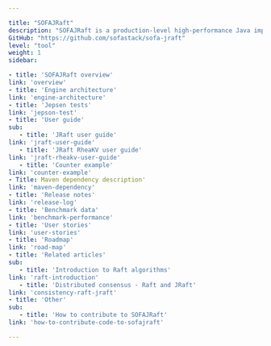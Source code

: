```yaml
---

title: "SOFAJRaft"
description: "SOFAJRaft is a production-level high-performance Java implementation based on the RAFT consensus algorithm. It supports MULTI-RAFT-GROUP and is suitable for high-load and low-latency scenarios. "
GitHub: "https://github.com/sofastack/sofa-jraft"
level: "tool"
weight: 1
sidebar:

- title: 'SOFAJRaft overview'
link: 'overview'
- title: 'Engine architecture'
link: 'engine-architecture'
- title: 'Jepsen tests'
link: 'jepson-test'
- title: 'User guide'
sub:
   - title: 'JRaft user guide'
link: 'jraft-user-guide'
   - title: 'JRaft RheaKV user guide'
link: 'jraft-rheakv-user-guide'
   - title: 'Counter example'
link: 'counter-example'
- Title: Maven dependency description'
link: 'maven-dependency'
- title: 'Release notes'
link: 'release-log'
- title: 'Benchmark data'
link: 'benchmark-performance'
- title: 'User stories'
link: 'user-stories'
- title: 'Roadmap'
link: 'road-map'
- title: 'Related articles'
sub:
   - title: 'Introduction to Raft algorithms'
link: 'raft-introduction'
   - title: 'Distributed consensus - Raft and JRaft'
link: 'consistency-raft-jraft'
- title: 'Other'
sub:
   - title: 'How to contribute to SOFAJRaft'
link: 'how-to-contribute-code-to-sofajraft'

---
```


